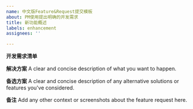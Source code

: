 ```yaml
---
name: 中文版Feature&Request提交模板
about: PM使用提出明确的开发需求
title: 新功能概述
labels: enhancement
assignees: ''

---
```


**开发需求清单**

**解决方案**
A clear and concise description of what you want to happen.

**备选方案**
A clear and concise description of any alternative solutions or features you've considered.

**备注**
Add any other context or screenshots about the feature request here.
